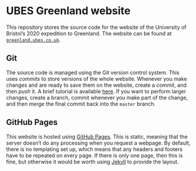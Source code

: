 # UBES Greenland website

This repository stores the source code for the website of the University of Bristol’s 2020 expedition to Greenland. The website can be found at [`greenland.ubes.co.uk`](https://greenland.ubes.co.uk).

## Git

The source code is managed using the Git version control system. This uses *commits* to store versions of the whole website. Whenever you make changes and are ready to save them on the website, create a commit, and then *push* it. A brief tutorial is available [here](https://rogerdudler.github.io/git-guide/). If you want to perform larger changes, create a branch, commit whenever you make part of the change, and then *merge* the final commit back into the `master` branch.

## GitHub Pages

This website is hosted using [GitHub Pages](https://pages.github.com/). This is static, meaning that the server doesn’t do any processing when you request a webpage. By default, there is no templating set up, which means that any headers and footers have to be repeated on every page. If there is only one page, then this is fine, but otherwise it would be worth using [Jekyll](https://jekyllrb.com/docs/) to provide the layout.
